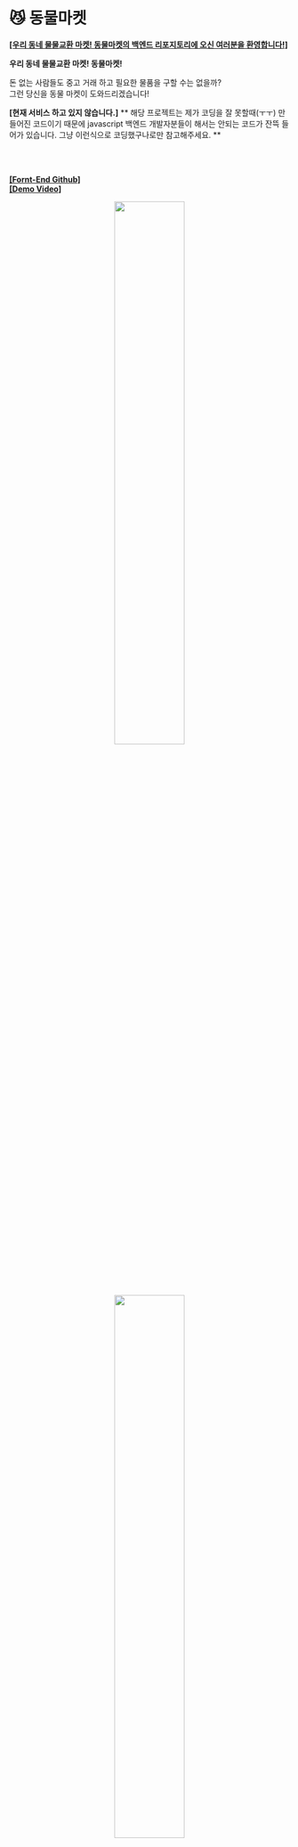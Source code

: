 # 😼 동물마켓  
[**[우리 동네 물물교환 마켓! 동물마켓의 백엔드 리포지토리에 오신 여러분을 환영합니다!]**](https://tristy.tistory.com/)  

**우리 동네 물물교환 마켓! 동물마켓!**

돈 없는 사람들도 중고 거래 하고 필요한 물품을 구할 수는 없을까?  
그런 당신을 동물 마켓이 도와드리겠습니다!  

**[현재 서비스 하고 있지 않습니다.]**
** 해당 프로젝트는 제가 코딩을 잘 못할때(ㅜㅜ) 만들어진 코드이기 때문에 javascript 백엔드 개발자분들이 해서는 안되는 코드가 잔뜩 들어가 있습니다. 그냥 이런식으로 코딩했구나로만 참고해주세요. **

<br/>
<br/>

[**[Fornt-End Github]**](https://github.com/hyemigwak/randomlunch)  
[**[Demo Video]**](https://www.youtube.com/watch?v=dYHfr0oWtcs&feature=youtu.be)  

<p align="center"><img src="https://user-images.githubusercontent.com/52685665/119868462-05c9b880-bf5a-11eb-9619-c6697f060f7c.jpg" width=50% ></p>
<p align="center"><img src="https://user-images.githubusercontent.com/52685665/119868640-4295af80-bf5a-11eb-8f09-f25d272a63b9.jpg" width=50% ></p>


<br/>
<br/>

🎮 동물 마켓 기능  
-------------  

- 돈이 없어도 내가 원하는 물건을 구할 수 있습니다.
- 단체 채팅방을 통해서 물건을 교환하고 싶은 사용자들과 소통할 수 있습니다.
- 채팅방의 강퇴기능을 통해 블랙 컨슈머를 강퇴하여 해당 글에 영원히 접근할 수 없게 합니다. 
- 마이 페이지에서 나의 지난 거래내역들을 확인할 수 있습니다.
- 카카오 로그인 기능과 구글 로그인 기능을 지원합니다.  

<br/>
<br/>

🤔 Team
-------------  
[Front-End] [곽혜미](https://github.com/hyemigwak), [이지은](https://github.com/Jinnycorn)  
[Back-End] 원동균, [이재윤](https://github.com/Leejaeyoon94)  
[Design] 황나경, 이혜진

- **원동균** : 프로젝트(API, DB) 설계 및 세팅, 메인 화면, 마이 페이지, 글 상세 내용, 채팅 관련 기능 [``src/main-page``, ``src/my-page``, ``src/chat``, ``src/post-detail``]
- **이재윤** : 로그인 및 회원가입 관련 기능, 에러 메시지 정리 [``src/account``, ``src/mail``, ``src/template/html``, ``src/message``]

<br/>
<br/>


🤔 프로젝트 개요
-------------  
<ul style="list-style-type: disc;" data-ke-list-type="disc">
<li><b>진행 날짜 - 2021.04.23 ~ 2021.05.28 </b></li>
<li><b>목적 - 팀원들과 함께, 백엔드와 프론트 엔드의 역할을 맡아 주제를 선정하고 프로젝트를 진행하자</b></li>
<li><b>필수 포함 사항</b></li>
</ul>

<br/>
<br/>

<p align="center"><img src="https://blog.kakaocdn.net/dn/dwsJdX/btq5vfsvhgR/Cpdc3RBItuKL8iKC9sh4k1/img.png"></p>


<br/>
<br/>


😎 Architecture
-----------------  

<p align="center"><img src="https://user-images.githubusercontent.com/52685665/119842034-4c5ee900-bf41-11eb-9164-c4bba92822f2.png"></p>


<br/>
<br/>

😎 ERD
-----------------  

<br/>
<br/>

채팅방 관리를 위해 채팅방 테이블, 채팅 테이블 유저, 채팅 메시지 테이블을 만들었습니다.  
또한 강퇴당한 사람 관리를 위해 강퇴 테이블도 만들었습니다.  

저희 saleItem 테이블에는 status라는 코드가 있는데 이를 위해서 code라는 공통 코드 관리 테이블을 만들어서  
언제든지 내용을 쉽게 바꿀 수 있도록 하였습니다.  

또한 saleItem row는 deadeLine 컬럼의 시간이 지나면 자동으로 status가 변경되어야 했기 때문에 아래의 이벤트를 적용했습니다.  

```sql
CREATE EVENT IF NOT EXISTS exchange_Fail ON SCHEDULE EVERY 1 HOUR STARTS '2021-05-20 00:00:00'
    ON COMPLETION NOT PRESERVE
    ENABLE
    COMMENT 'If the exchange is not made within the specified time, make it fail...'
    DO 
    UPDATE saleItem SET status = 'SI03' WHERE status = 'SI01' AND deadLine <= now();
```

<br/>
<br/>

<p align="center"><img src="https://user-images.githubusercontent.com/52685665/119867416-d6ff1280-bf58-11eb-9126-97937cf8221d.png"></p>

<br/>
<br/>

😎 그 외 Back - End 문서 정리
-----------------  

[**[동물 마켓 API]**](https://www.notion.so/API-73cc665aaceb49429ca27425a4eb7d1c)  
[**[동물 마켓 Message]**](https://www.notion.so/Message-8fc8459e32da455ba0ce8b9355f48b3e)  
[**[동물 마켓 DTO]**](https://www.notion.so/DTO-137d6135ef344623b4be77142bbdd6b6)  
[**[동물 마켓 Socket]**](https://www.notion.so/3315fe3ef1c248a5a24ffe27f4fa2e07?v=f726a278bed94bc09493b2241b0e80ca)  

<br/>
<br/>


🤩 나의 업무   
-----------------

* 조장 역할을 맡아 팀원들의 업무 분담 및 관리
* 데이터베이스 설계 및 관리
* socket io를 활용한 소켓 통신
* myPage, mainPage, DetailPage 기능 구현
* Nginx와 pm2를 활용한 서버 구성 및 배포
* 전체 코드 정리 및 관리

<br/>
<br/>

🤭 이번 프로젝트를 하며 새롭게 배운 것
-----------------
1.  Nest JS Socket io 사용해보기 
2.  Nginx 사용해보기
3.  MySql 이벤트 사용해보기  

<br/>
<br/>

🤭 Nest Js Socket Io   
-----------------

<br/>
<br/>

저희는 Nest Js를 사용해서 Socket Io 서비스를 구현하였습니다.  
하면서 가장 어려웠던 점은 일단 Nest Js Socket Io 예제가 너무 적었습니다.  
그래서 공식문서를 보면서 이해를 하였고 이해하지 못한 기술들은 **Nest Js Discord**에서 해답을 얻거나  
**StackOverFlow**에 물어보는 식으로 해결하였습니다.

<br/>
<br/>

Nest Js는 Socket Io를 사용할 때 **@WebSocketGateway**를 사용해서 Socket io 연결을 진행합니다.  

```javascript
@WebSocketGateway({
	namespace: '/chatting'
})
export class ChatGateway
	implements OnGatewayInit, OnGatewayConnection, OnGatewayDisconnect {
  }
```

<br/>
<br/>

메시지를 보낼때는 javascript socket io와 똑같이 emit으로 보내고 on으로 받습니다.  
다만, Nest Js는 on으로 소켓을 받지않고 **@SubscribeMessage()** 를 사용해서 받습니다.  

즉, 보내는 쪽에서 emit('sendMsg')로 보내면 chat.gateway.ts에서는 @SubscribeMessage('sendMsg')로 받습니다.

```javascript
	@SubscribeMessage('sendMsg')
	async handleMessage(client: Socket, itemChatDto: ItemChatDto) {
		const chatMsg = await this.chatService.saveChatMsg(itemChatDto);
		if (chatMsg['msg'] == 'success') {
			this.server.to(itemChatDto.icrId).emit('getMsg', chatMsg['data']);
		} else {
			client.emit('getMsg', chatMsg['errorMsg']);
		}
	}
```


<br/>
<br/>

😭 Nestjs Socket Io 어려웠던 점
-----------------  

<br/>
<br/>

### 1. Socket io 버전 차이 문제

백엔드와 프론트 엔드가 서로 소켓 통신이 완료된 상태였음에도, 브라우저에서 계속 빨갛게 SOCKET CONNECTION ERROR가 났습니다.  
[**공식문서**](https://socket.io/docs/v2)를 확인해보니 서버와 클라이언트의 소켓 버전이 일치해야 통신이 가능하다라는 것을 확인할 수 있었습니다.  
그래서 저희는 프론트엔드의 소켓 버전을 4에서 2로 다운그레이드 하여 해당 문제를 해결할 수 있었습니다.  

**왜 서버의 소켓 버전을 업그레이드 하지 않았습니까?**   
Nest Js에서 호환되는 최신 소켓 버전이 2.1.13이었기 때문이었습니다. (2021/05 기준)  

<br/>
<br/>

### 2. Socket io Auth 문제

저는 사용자 인증을 한 상태에서 소켓을 사용한 서비스를 제공하는 것이 옳다고 생각하여,   
socket io에서 jwt 인증을 사용할 수 있는 방법을 찾아다녔습니다.  

그렇게 2일을 찾아다니던 중에 외국에서 좋은 글을 볼 수 있었습니다.  
[**해당글**](https://facundoolano.wordpress.com/2014/10/11/better-authentication-for-socket-io-no-query-strings/)에서는 원하는 데이터를 보내고 받기를 시작하기 전에, jwt 인증 알고리즘이 담긴 socket으로 먼저 통신한 다음  
그로부터 유효한 메시지를 받으면 그 이후에 emit을 시도하라는 것이었습니다.  

그래서 저는 다음과 같은 jwt 알고리즘이 담긴 인증 socket을 만들었고 socket과 관련한 인증 문제를 해결할 수 있었습니다.  
```javascript
	// 인증 하기
	@SubscribeMessage('authenticate')
	async handleAuthenticate(client: Socket, auth: string) {
		try {
			const [type, token] = auth['token'].split(' ');

			if (type != 'bearer') {
				return this.messageService.handleAuthenticateErr();
			}
			const payload = jwt.verify(token, process.env.SECRET_KEY);
			if (payload) {
				return this.messageService.returnSuccess();
			} else {
				return this.messageService.handleAuthenticateErr();
			}
		} catch {
			return this.messageService.handleAuthenticateErr();
		}
	}
```

<br/>
<br/>


🤭 Nginx   
-----------------

<br/>
<br/>

웹사이트의 동시접속 처리를 위해 Nginx를 사용하였습니다. 하지만 그 중요한 로드밸런싱 처리는 안돼 있습니다.  
저희가 프론트와 함께 채팅 기능을 구현하는데 너무 오랜 시간이 걸렸기 때문에 그런걸 신경쓸 시간이 없었답니다.  
더군다나, 중간에 설정을 잘못해 버려서 자꾸 cors 문제가 떳습니다.  

<br/>
<br/>

처음에는 해당 코드를 사용해서 nginx를 설정했습니다.  
그런데 이렇게 사용하였을 때 발생한 문제점의 꽤나 어메이징 했습니다.  


```bash
server {
            server_name dongmul.shop;
            location / {
                        proxy_hide_header Access-Control-Allow-Origin;
                        add_header 'Access-Control-Allow-Origin' '*';
                        proxy_set_header HOST $host;
                        proxy_pass https://127.0.0.1:3000;
                        proxy_redirect off;
           }

            listen 443 ssl;
            ssl_certificate /etc/letsencrypt/live/dongmul.shop/fullchain.pem;
            ssl_certificate_key /etc/letsencrypt/live/dongmul.shop/privkey.pem;
            include /etc/letsencrypt/options-ssl-nginx.conf;
            ssl_dhparam /etc/letsencrypt/ssl-dhparams.pem;
            client_max_body_size 0;
}

# 80포트로 들어와도 443으로 꺾어줘야 돼
server {
            server_name dongmul.shop;
            listen 80;
            listen [::]:80;
            return 301 https://$host$request_uri;
}

```
  
<br/>
<br/>

😭 Nginx 어려웠던 점
-----------------  

<br/>
<br/>

### 1. proxy_hide_header로 인한 cors  

일단, 몇몇 api에서 cors 문제가 발생하였습니다. 다른 api는 잘 작동하는데 어떤 api 하나만 cors 문제가 떳습니다.  
그래서 문제를 찾는 것이 쉽지 않았습니다. 찾아보니 proxy_hide_header라는 녀석이  
클라이언트에게 숨길 헤더를 추가하는 기능을 하는데, 숨겨버리는 바람에 cors 문제가 발생한 것이 아닌가 싶습니다.  

실제로 해당 코드를 제거하니 cors 문제는 발생하지 않았습니다.  

<br/>
<br/>

### 2. add_header로 인한 문제 발생  

제가 착각을 했던게 Nginx를 사용하면, Nest js에서 cors를 해주고, Nginx에서도 한번 더 해줘야 한다고 생각했습니다.  
그래서 둘다 cors 처리를 해주었는데, 이렇게 하니까 Access-Control-Allow-Origin 헤더가 2개씩 올라가서 오류가 생겼습니다.  

우여곡절 끝에 문제점을 찾아내서 현재 저희 동물 마켓 Nginx 설정은 이렇게 되어 있습니다.  

```bash
server {
            server_name dongmul.shop;
            location / {
                        proxy_set_header HOST $host;
                        proxy_pass https://127.0.0.1:3000;
                        proxy_redirect off;
           }

            listen 443 ssl;
            ssl_certificate /etc/letsencrypt/live/dongmul.shop/fullchain.pem;
            ssl_certificate_key /etc/letsencrypt/live/dongmul.shop/privkey.pem;
            include /etc/letsencrypt/options-ssl-nginx.conf;
            ssl_dhparam /etc/letsencrypt/ssl-dhparams.pem;
            client_max_body_size 0;
}

server {
            server_name dongmul.shop;
            listen 80;
            listen [::]:80;
            return 301 https://$host$request_uri;
}

``` 

아무래도 https 환경이고 Nginx도 처음 설정하는 것이다 보니, 엄청나게 오류가 많이 발생했습니다.  
프론트에서는 cors 문제가 발생하는데 nginx에는 어떤 로그도 안찍히는 경우도 있었고, 그러다보니 트러블 슈팅하는 것도  
엄청 오래 걸렸습니다 ㅠㅠ....  

소켓이랑 nginx 기본 설정하는 곳에서 트러블 슈팅하는거에 시간을 많이 뺏기지 않았다면 좀 더 많이 개발을 할 수 있었을 거란 생각이 듭니다.

<br/>
<br/>

🛠 이번 프로젝트에서 보완해야 할 점  
-----------------  

항해 99 최종 발표일날 해당 기능에 관한 피드백을 정리해보았습니다.  

<br/>
<br/>

### 1. mysql에 구현된 이벤트 제거  

현재 저희 mysql에는 1시간 마다 글들의 상태를 확인하고 바꾸는 이벤트가 구현되어 있습니다. 저는 Nest Js에서 mysql 서버를 열고 쿼리를 실행하고 mysql 서버를 다시 닫는 작업을 하는 것보다 이벤트를 구현하는 것이 더 빠를 것이라고 생각했습니다.  

<br/>

```sql
CREATE EVENT IF NOT EXISTS exchange_Fail ON SCHEDULE EVERY 1 HOUR STARTS '2021-05-20 00:00:00'
    ON COMPLETION NOT PRESERVE
    ENABLE
    COMMENT 'If the exchange is not made within the specified time, make it fail...'
    DO 
    UPDATE saleItem SET status = 'SI03' WHERE status = 'SI01' AND deadLine <= now();
```

<br/>

이 기능에 대해 이벤트로 해당 기능을 구현해버리면 같은 팀원이 알 수가 없고, 1초마다 스케줄러가 돌아가는 것이 아니면  
속도 차이는 크게 나지 않는다는 피드백을 받을 수 있었습니다.  

실제로 해당 스케줄러의 코드를 저만 알고 있었기에 다음부터는 Nest Js 스케줄러를 사용하기로 하였습니다.  
만약 프로젝트 크기가 크고 스케줄러가 더 많았다면, 저 같아도 이해하기 힘들었을 것 같습니다.  

<br/>
<br/>


### 2. 서버 속도  

저희는 동물 마켓 설문지에서 " 채팅이 느리게 되는 것 같다 "라는 피드백을 보았습니다.  
그래서 저는 해당 현상이 mysql을 사용해서 채팅 서버를 구축했기 때문에 발생한 문제라고 생각했습니다.  

저도 채팅 기능을 처음 만들어봐서 mysql로 만들었는데, 좀 찾아보니 redis라는 데이터베이스를 사용해야 한다는 글을 볼 수 있었습니다.  

mysql이 채팅 데이터 저장은 보낼때마다 mysql을 열고 닫아야 해서 동시에 들어오는 메시지가 많으면 많아질수록 채팅 데이터가 손실될 우려가 있는 반면, redis의 경우에는 pub/sub을 사용해서 실시간으로 채팅 데이터를 저장할 수 있고, 메모리에서 실행되기 때문에 매우빠르고 충돌이 발생해도 데이터 손실이 발생하지 않는다고 합니다.  

그리고 Nest Js 공식문서를 확인해 보니, redis 채팅서버 지원을 더 많이 해주고 있었습니다.  


저희 동물 마켓은 이미 채팅서버를 mysql로 작업을 해두었기에 redis로 고치는 것은 시간이 너무 오래 걸릴 것 같았습니다.  
그래서 이에 관해 고민해 보던 중 좋은 피드백을 받을 수 있었습니다.

```
" 동물 마켓 같이 접속자 수가 별로 안되는 경우, mysql로 채팅 서버를 구축해도 속도에는 지장이 없으며 데이터 유실도 없을 것이다.  
아마 채팅이 느리게 되는 원인은 서버 속도 문제일 것이다. "
```

서버 속도에 관해서는 생각을 해본적이 없었는데, 이런 좋은 피드백을 주셔서 감사했습니다.  
모니터링 도구를 사용해서 서버 속도에 대한 여러 케이스에 대해 실험하고, 가장 최적의 속도를 찾아야 할 것 같습니다.  

<br/>
<br/>

### 3. 무책임한 거래 파기 대응 및 알림 기능

당근마켓에는 매너온도, 번개장터는 신고시스템이 있어서 상대방이 무책임하게 거래를 파기할 경우 패널티를 부여할 수 있습니다.   

하지만 동물 마켓에는 해당 기능이 구현되어 있지 않아서, 사용자의 변심에 따라 쉽게 거래가 파기될 수 있습니다.  
따라서 유지보수 할 시 해당 기능은 반드시 구현해야 한다고 마음 먹었습니다.  

그리고 저희 동물 마켓에는 알림 기능이 존재하지 않습니다. 원래 계획에는 있었는데 프로젝트가 질질 끌리면서,  
구현해야 하는 기능을 많이 잘라냈습니다. 그 중에는 알람 기능도 있었는데, 그 기능을 요청하신 사용자들이 굉장히 많았습니다.  

그래서 유지보수를 한다면, 알람 기능 또한 반드시 구현을 해야 합니다.

<br/>
<br/>



